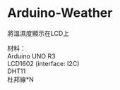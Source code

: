 # Arduino-Weather  

將溫濕度顯示在LCD上  

材料：  
Arduino UNO R3  
LCD1602 (interface: I2C)  
DHT11  
杜邦線*N  
